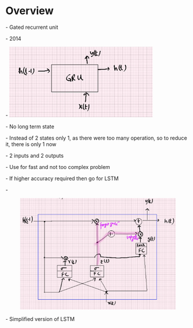 # Overview

\-        Gated recurrent unit

\-        2014

\-        ![](<../.gitbook/assets/image (2) (1) (1) (1) (1) (1).png>)

\-        No long term state

\-        Instead of 2 states only 1, as there were too many operation, so to reduce it, there is only 1 now

\-        2 inputs and 2 outputs

\-        Use for fast and not too complex problem

\-        If higher accuracy required then go for LSTM

\-       &#x20;

<figure><img src="../.gitbook/assets/image (3) (1) (1) (1) (1).png" alt=""><figcaption></figcaption></figure>

\-        Simplified version of LSTM
